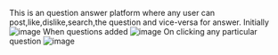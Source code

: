 This is an question answer platform where any user can post,like,dislike,search,the question and vice-versa for answer.
Initially
![image](https://user-images.githubusercontent.com/86796513/179421149-732f4dc1-0d80-4042-a27a-c8c8e051aaec.png)
When questions added
![image](https://user-images.githubusercontent.com/86796513/179421286-92988b7f-59f0-46da-a239-12362a13e1ae.png)
On clicking any particular question 
![image](https://user-images.githubusercontent.com/86796513/179421323-c5cbaa1f-d54e-415c-9b57-f4eb523c1801.png)

